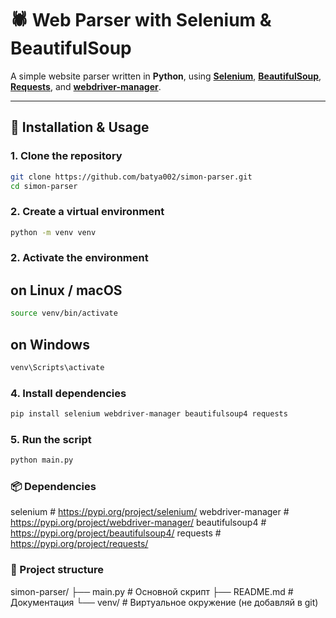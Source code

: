 # 🕷️ Web Parser with Selenium & BeautifulSoup

A simple website parser written in **Python**, using [**Selenium**](https://pypi.org/project/selenium/), [**BeautifulSoup**](https://pypi.org/project/beautifulsoup4/), [**Requests**](https://pypi.org/project/requests/), and [**webdriver-manager**](https://pypi.org/project/webdriver-manager/).

---

## 🚀 Installation & Usage

### 1. Clone the repository
```bash
git clone https://github.com/batya002/simon-parser.git
cd simon-parser
```

### 2. Create a virtual environment
```bash
python -m venv venv
```

### 2. Activate the environment

## on Linux / macOS
```bash
source venv/bin/activate
```

## on Windows
```bash
venv\Scripts\activate
```

### 4. Install dependencies
```bash
pip install selenium webdriver-manager beautifulsoup4 requests
```

### 5. Run the script
```bash
python main.py
```

### 📦 Dependencies
selenium                # https://pypi.org/project/selenium/
webdriver-manager       # https://pypi.org/project/webdriver-manager/
beautifulsoup4          # https://pypi.org/project/beautifulsoup4/
requests                # https://pypi.org/project/requests/


### 📁 Project structure

simon-parser/
├── main.py          # Основной скрипт
├── README.md        # Документация
└── venv/            # Виртуальное окружение (не добавляй в git)
